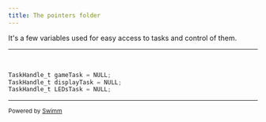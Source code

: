 ```yaml
---
title: The pointers folder
---
```

It's a few variables used for easy access to tasks and control of them.

<SwmSnippet path="/src/pointers/Pointers.h" line="1">

---

&nbsp;

```c
TaskHandle_t gameTask = NULL;
TaskHandle_t displayTask = NULL;
TaskHandle_t LEDsTask = NULL;
```

---

</SwmSnippet>

<SwmMeta version="3.0.0" repo-id="Z2l0aHViJTNBJTNBTXVsdGlMYXVuY2hlciUzQSUzQVZhbmthbmF0b3Jh" repo-name="MultiLauncher"><sup>Powered by [Swimm](https://app.swimm.io/)</sup></SwmMeta>
